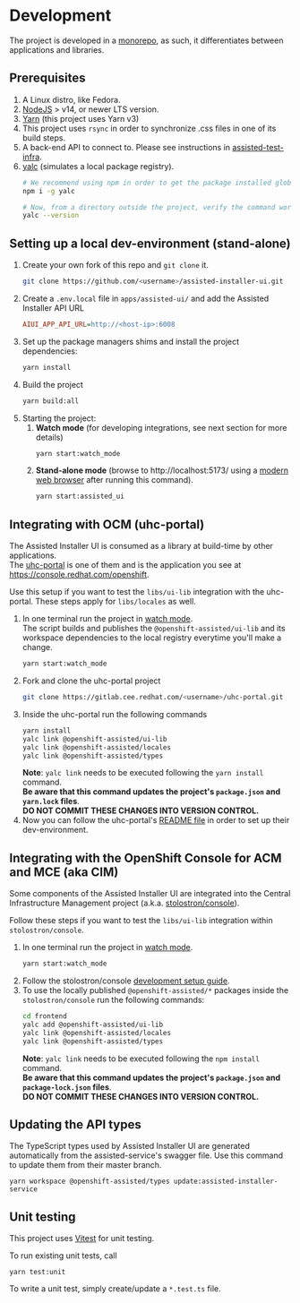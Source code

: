 # Development

The project is developed in a [monorepo](https://monorepo.tools/), as such, it differentiates
between applications and libraries.

## Prerequisites

1. A Linux distro, like Fedora.
2. [NodeJS](https://nodejs.org/en) > v14, or newer LTS version.
3. [Yarn](https://yarnpkg.com/getting-started/install) (this project uses Yarn v3)
4. This project uses `rsync` in order to synchronize .css files in one of its build steps.
5. A back-end API to connect to. Please see instructions in
   [assisted-test-infra](https://github.com/openshift/assisted-test-infra).
6. [yalc](https://github.com/wclr/yalc#installation) (simulates a local package registry).
   ```bash
   # We recommend using npm in order to get the package installed globally:
   npm i -g yalc
   ```
   ```bash
   # Now, from a directory outside the project, verify the command works as expected
   yalc --version
   ```

## Setting up a local dev-environment (stand-alone)

1. Create your own fork of this repo and `git clone` it.
   ```bash
   git clone https://github.com/<username>/assisted-installer-ui.git
   ```
2. Create a `.env.local` file in `apps/assisted-ui/` and add the Assisted Installer API URL
   ```ini
   AIUI_APP_API_URL=http://<host-ip>:6008
   ```
3. Set up the package managers shims and install the project dependencies:
   ```bash
   yarn install
   ```
4. Build the project
   ```bash
   yarn build:all
   ```
5. Starting the project:
   1. <b id="watch-mode">Watch mode</b> (for developing integrations, see next section for more
      details)
      ```bash
      yarn start:watch_mode
      ```
   2. <b id="stand-alone-mode">Stand-alone mode</b> (browse to http://localhost:5173/ using a
      [modern web browser](https://caniuse.com/usage-table) after running this command).
      ```bash
      yarn start:assisted_ui
      ```

## Integrating with OCM (uhc-portal)

The Assisted Installer UI is consumed as a library at build-time by other applications.  
The [uhc-portal](https://gitlab.cee.redhat.com/service/uhc-portal.git) is one of them and is the
application you see at https://console.redhat.com/openshift.

Use this setup if you want to test the `libs/ui-lib` integration with the uhc-portal. These steps
apply for `libs/locales` as well.

1. In one terminal run the project in [watch mode](#watch-mode).  
   The script builds and publishes the `@openshift-assisted/ui-lib` and its workspace dependencies
   to the local registry everytime you'll make a change.
   ```bash
   yarn start:watch_mode
   ```
2. Fork and clone the uhc-portal project
   ```bash
   git clone https://gitlab.cee.redhat.com/<username>/uhc-portal.git
   ```
3. Inside the uhc-portal run the following commands
   ```bash
   yarn install
   yalc link @openshift-assisted/ui-lib
   yalc link @openshift-assisted/locales
   yalc link @openshift-assisted/types
   ```
   **Note**: `yalc link` needs to be executed following the `yarn install` command.  
   **Be aware that this command updates the project's `package.json` and `yarn.lock` files**.  
   **DO NOT COMMIT THESE CHANGES INTO VERSION CONTROL.**
4. Now you can follow the uhc-portal's
   [README file](https://gitlab.cee.redhat.com/service/uhc-portal/-/blob/master/README.md) in order
   to set up their dev-environment.

## Integrating with the OpenShift Console for ACM and MCE (aka CIM)

Some components of the Assisted Installer UI are integrated into the Central Infrastructure
Management project (a.k.a. [stolostron/console](https://github.com/stolostron/console)).

Follow these steps if you want to test the `libs/ui-lib` integration within `stolostron/console`.

1. In one terminal run the project in [watch mode](#watch-mode).
   ```bash
   yarn start:watch_mode
   ```
2. Follow the stolostron/console
   [development setup guide](https://github.com/stolostron/console#running).
3. To use the locally published `@openshift-assisted/*` packages inside the `stolostron/console` run
   the following commands:
   ```bash
   cd frontend
   yalc add @openshift-assisted/ui-lib
   yalc link @openshift-assisted/locales
   yalc link @openshift-assisted/types
   ```
   **Note**: `yalc link` needs to be executed following the `npm install` command.  
   **Be aware that this command updates the project's `package.json` and `package-lock.json`
   files**.  
   **DO NOT COMMIT THESE CHANGES INTO VERSION CONTROL.**

## Updating the API types

The TypeScript types used by Assisted Installer UI are generated automatically from the
assisted-service's swagger file. Use this command to update them from their master branch.

```
yarn workspace @openshift-assisted/types update:assisted-installer-service
```

## Unit testing

This project uses [Vitest](https://vitest.dev/api/) for unit testing.

To run existing unit tests, call

```
yarn test:unit
```

To write a unit test, simply create/update a `*.test.ts` file.
